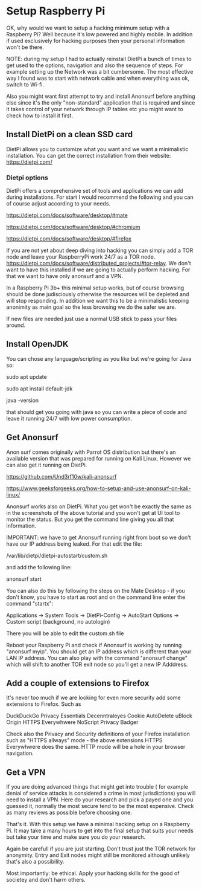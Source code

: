 # Setup Raspberry Pi

OK, why would we want to setup a hacking minimum setup with a Raspberry Pi? Well because it's low powered and highly mobile. In addition if used exclusively for hacking purposes then your personal information won't be there.

NOTE: during my setup I had to actually reinstall DietPi a bunch of times to get used to the options, navigation and also the sequence of steps. For example setting up the Network was a bit cumbersome. The most effective way I found was to start with network cable and when everything was ok, switch to Wi-fi.

Also you might want first attempt to try and install Anonsurf before anything else since it's the only "non-standard" application that is required and since it takes control of your network through IP tables etc you might want to check how to install it first.

## Install DietPi on a clean SSD card

DietPi allows you to customize what you want and we want a minimalistic installation. You can get the correct installation from their website: https://dietpi.com/

### Dietpi options

DietPi offers a comprehensive set of tools and applications we can add during installations. For start I would recommend the following and you can of course adjust according to your needs.

https://dietpi.com/docs/software/desktop/#mate

https://dietpi.com/docs/software/desktop/#chromium

https://dietpi.com/docs/software/desktop/#firefox


If you are not yet about deep diving into hacking you can simply add a TOR node and leave your RaspberryPi work 24/7 as a TOR node.
https://dietpi.com/docs/software/distributed_projects/#tor-relay. We don't want to have this installed if we are going to actually perform hacking. For that we want to have only anonsurf and a VPN.

In a Raspberry Pi 3b+ this minimal setup works, but of course browsing should be done judisciously otherwise the resources will be depleted and will stop responding. In addition we want this to be a minimalistic keeping anonimity as main goal so the less browsing we do the safer we are.

If new files are needed just use a normal USB stick to pass your files around.

## Install OpenJDK

You can chose any language/scripting as you like but we're going for Java so:

sudo apt update

sudo apt install default-jdk

java -version

that should get you going with java so you can write a piece of code and leave it running 24/7 with low power consumption.


## Get Anonsurf

Anon surf comes originally with Parrot OS distribution but there's an available version that was prepared for running on Kali Linux. However we can also get it running on DietPi.

https://github.com/Und3rf10w/kali-anonsurf

https://www.geeksforgeeks.org/how-to-setup-and-use-anonsurf-on-kali-linux/


Anonsurf works also on DietPi. What you get won't be exactly the same as in the screenshots of the above tutorial and you won't get at UI tool to monitor the status. But you get the command line giving you all that information.

IMPORTANT: we have to get Anonsurf running right from boot so we don't have our IP address being leaked. For that edit the file:

/var/lib/dietpi/dietpi-autostart/custom.sh 

and add the following line:

anonsurf start

You can also do this by following the steps on the Mate Desktop - if you don't know, you have to start as root and on the command line enter the command "startx":

Applications -> System Tools -> DietPi-Config -> AutoStart Options -> Custom script (background, no autologin)

There you will be able to edit the custom.sh file

Reboot your Raspberry Pi and check if Anonsurf is working by running "anonsurf myip". You should get an IP address which is different than your LAN IP address. You can also play with the command "anonsurf change" which will shift to another TOR exit node so you'll get a new IP Adddress.


## Add a couple of extensions to Firefox

It's never too much if we are looking for even more security add some extensions to Firefox. Such as 

DuckDuckGo Privacy Essentials 
Decenntraleyes
Cookie AutoDelete
uBlock Origin
HTTPS Everywhwere
NoScript
Privacy Badger

Check also the Privacy and Security definitions of your Firefox installation such as "HTTPS allways" mode - the above extensions HTTPS Everywhwere does the same. HTTP mode will be a hole in your browser navigation.


## Get a VPN

If you are doing advanced things that might get into trouble ( for example denial of service attacks is considered a crime in most jurisdictions) you will need to install a VPN. Here do your research and pick a payed one and you guessed it, normally the most secure tend to be the most expensive. Check as many reviews as possible before choosing one.


That's it. With this setup we have a minimal hacking setup on a Raspberry Pi. It may take a many hours to get into the final setup that suits your needs but take your time and make sure you do your research.

Again be carefull if you are just starting. Don't trust just the TOR network for anonymity. Entry and Exit nodes might still be monitored although unlikely that's also a possibility.

Most importantly: be ethical. Apply your hacking skills for the good of societey and don't harm others.




